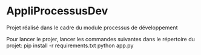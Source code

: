 # AppliProcessusDev
Projet réalisé dans le cadre du module processus de développement

Pour lancer le projer, lancer les commandes suivantes dans le répertoire du projet:
pip install -r requirements.txt
python app.py
